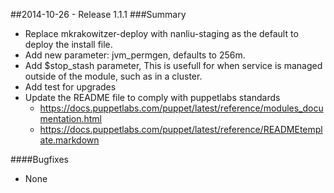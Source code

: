 ##2014-10-26 - Release 1.1.1
###Summary
- Replace mkrakowitzer-deploy with nanliu-staging as the default to deploy the install file.
- Add new parameter: jvm_permgen, defaults to 256m.
- Add $stop_stash parameter, This is usefull for when service is managed outside of the module,
such as in a cluster.
- Add test for upgrades
- Update the README file to comply with puppetlabs standards
  - https://docs.puppetlabs.com/puppet/latest/reference/modules_documentation.html
  - https://docs.puppetlabs.com/puppet/latest/reference/READMEtemplate.markdown

####Bugfixes
- None
